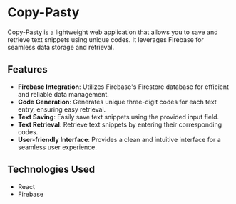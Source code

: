 # Copy-Pasty

Copy-Pasty is a lightweight web application that allows you to save and retrieve text snippets using unique codes. It leverages Firebase for seamless data storage and retrieval.

## Features

- **Firebase Integration**: Utilizes Firebase's Firestore database for efficient and reliable data management.
- **Code Generation**: Generates unique three-digit codes for each text entry, ensuring easy retrieval.
- **Text Saving**: Easily save text snippets using the provided input field.
- **Text Retrieval**: Retrieve text snippets by entering their corresponding codes.
- **User-friendly Interface**: Provides a clean and intuitive interface for a seamless user experience.

## Technologies Used

- React
- Firebase
